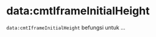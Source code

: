 data:cmtIframeInitialHeight
===========================

`data:cmtIframeInitialHeight` befungsi untuk &hellip;
